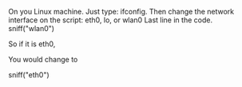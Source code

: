 On you Linux machine.
Just type: ifconfig.
Then change the network interface on the script: eth0, lo, or wlan0
Last line in the code.
sniff("wlan0")

So if it is eth0, 

You would change to 

sniff("eth0")

